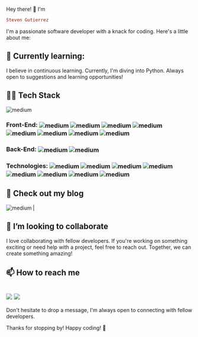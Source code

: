 Hey there! 👋  I'm
```ruby
Steven Gutierrez
```
I'm a passionate software developer with a knack for coding. Here's a little about me:

## 🌱 Currently learning:
I believe in continuous learning. Currently, I'm diving into Python. Always open to suggestions and learning opportunities!

## 👨‍💻 Tech Stack 
<img align="center" alt="medium" src="https://github-readme-stats.vercel.app/api/top-langs/?username=Succorro&theme=tokyonight" />

### Front-End: <img align="center" alt="medium" src="https://img.shields.io/badge/React-20232A?style=for-the-badge&logo=react&logoColor=61DAFB" /> <img align="center" alt="medium" src="https://img.shields.io/badge/Redux-593D88?style=for-the-badge&logo=redux&logoColor=white" /> <img align="center" alt="medium" src="https://img.shields.io/badge/HTML5-E34F26?style=for-the-badge&logo=html5&logoColor=white" /> <img align="center" alt="medium" src="https://img.shields.io/badge/CSS3-1572B6?style=for-the-badge&logo=css3&logoColor=white" /> <img align="center" alt="medium" src="https://img.shields.io/badge/JavaScript-323330?style=for-the-badge&logo=javascript&logoColor=F7DF1E" /> <img align="center" alt="medium" src="https://img.shields.io/badge/Tailwind_CSS-38B2AC?style=for-the-badge&logo=tailwind-css&logoColor=white" /> <img align="center" alt="medium" src="https://img.shields.io/badge/Vite-B73BFE?style=for-the-badge&logo=vite&logoColor=FFD62E" /> <img align="center" alt="medium" src="https://img.shields.io/badge/Material%20UI-007FFF?style=for-the-badge&logo=mui&logoColor=white" />

### Back-End: <img align="center" alt="medium" src="https://img.shields.io/badge/Ruby-CC342D?style=for-the-badge&logo=ruby&logoColor=white" /> <img align="center" alt="medium" src="https://img.shields.io/badge/Ruby_on_Rails-CC0000?style=for-the-badge&logo=ruby-on-rails&logoColor=white" />

### Technologies: <img align="center" alt="medium" src="https://img.shields.io/badge/PostgreSQL-316192?style=for-the-badge&logo=postgresql&logoColor=white" /> <img align="center" alt="medium" src="https://img.shields.io/badge/MySQL-005C84?style=for-the-badge&logo=mysql&logoColor=white" /> <img align="center" alt="medium" src="https://img.shields.io/badge/SQLite-07405E?style=for-the-badge&logo=sqlite&logoColor=white" /> <img align="center" alt="medium" src="https://img.shields.io/badge/firebase-ffca28?style=for-the-badge&logo=firebase&logoColor=black" /> <img align="center" alt="medium" src="https://img.shields.io/badge/Google_Cloud-4285F4?style=for-the-badge&logo=google-cloud&logoColor=white"/> <img align="center" alt="medium" src="https://img.shields.io/badge/Amazon_AWS-FF9900?style=for-the-badge&logo=amazonaws&logoColor=white" /> <img align="center" alt="medium" src="https://img.shields.io/badge/npm-CB3837?style=for-the-badge&logo=npm&logoColor=white" /> <img align="center" alt="medium" src="https://img.shields.io/badge/Postman-FF6C37?style=for-the-badge&logo=Postman&logoColor=white" />

## 💬 Check out my blog
 <img align="left" alt="medium" src="https://img.shields.io/badge/dev.to-0A0A0A?style=for-the-badge&logo=devdotto&logoColor=white" />|

## 🤝 I’m looking to collaborate
I love collaborating with fellow developers. If you're working on something exciting or need help with a project, feel free to reach out. Together, we can create something amazing!

## 📫 How to reach me
[<img align="center" src="https://img.shields.io/badge/LinkedIn-0077B5?style=for-the-badge&logo=linkedin&logoColor=white"/>](https://www.linkedin.com/in/soysteven/) 
<a href="mailto:stevengbmv@gmail.com?subject=Hello%20Steven,%20From%20Github"><img align="center" src="https://img.shields.io/badge/gmail-%23D14836.svg?&style=for-the-badge&logo=gmail&logoColor=white" /></a> 
---
Don't hesitate to drop a message, I'm always open to connecting with fellow developers.

Thanks for stopping by! Happy coding! 🚀

